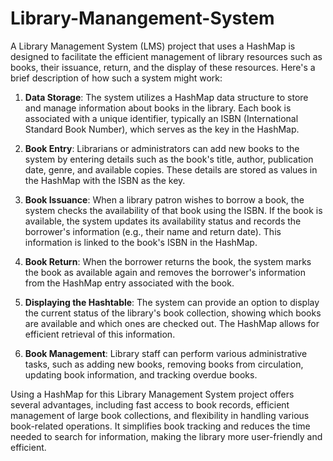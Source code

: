 # Library-Manangement-System
A Library Management System (LMS) project that uses a HashMap is designed to facilitate the efficient management of library resources such as books, their issuance, return, and the display of these resources. Here's a brief description of how such a system might work:

1. **Data Storage**: The system utilizes a HashMap data structure to store and manage information about books in the library. Each book is associated with a unique identifier, typically an ISBN (International Standard Book Number), which serves as the key in the HashMap.

2. **Book Entry**: Librarians or administrators can add new books to the system by entering details such as the book's title, author, publication date, genre, and available copies. These details are stored as values in the HashMap with the ISBN as the key.

3. **Book Issuance**: When a library patron wishes to borrow a book, the system checks the availability of that book using the ISBN. If the book is available, the system updates its availability status and records the borrower's information (e.g., their name and return date). This information is linked to the book's ISBN in the HashMap.

4. **Book Return**: When the borrower returns the book, the system marks the book as available again and removes the borrower's information from the HashMap entry associated with the book.

5. **Displaying the Hashtable**: The system can provide an option to display the current status of the library's book collection, showing which books are available and which ones are checked out. The HashMap allows for efficient retrieval of this information.

6. **Book Management**: Library staff can perform various administrative tasks, such as adding new books, removing books from circulation, updating book information, and tracking overdue books.

Using a HashMap for this Library Management System project offers several advantages, including fast access to book records, efficient management of large book collections, and flexibility in handling various book-related operations. It simplifies book tracking and reduces the time needed to search for information, making the library more user-friendly and efficient.
